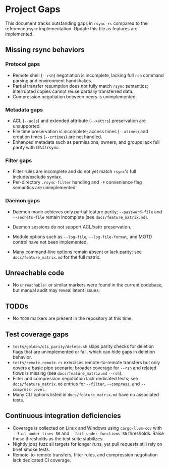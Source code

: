 # Project Gaps

This document tracks outstanding gaps in `rsync-rs` compared to the reference `rsync` implementation. Update this file as features are implemented.

## Missing rsync behaviors

### Protocol gaps
- Remote shell (`--rsh`) negotiation is incomplete, lacking full `rsh` command parsing and environment handshakes.
- Partial transfer resumption does not fully match `rsync` semantics; interrupted copies cannot reuse partially transferred data.
- Compression negotiation between peers is unimplemented.

### Metadata gaps
- ACL (`--acls`) and extended attribute (`--xattrs`) preservation are unsupported.
- File time preservation is incomplete; access times (`--atimes`) and creation times (`--crtimes`) are not handled.
- Enhanced metadata such as permissions, owners, and groups lack full parity with GNU rsync.

### Filter gaps
- Filter rules are incomplete and do not yet match `rsync`'s full include/exclude syntax.
- Per-directory `.rsync-filter` handling and `-F` convenience flag semantics are unimplemented.

### Daemon gaps
- Daemon mode achieves only partial feature parity; `--password-file` and `--secrets-file` remain incomplete (see `docs/feature_matrix.md`).
- Daemon sessions do not support ACL/xattr preservation.
- Module options such as `--log-file`, `--log-file-format`, and MOTD control have not been implemented.

- Many command-line options remain absent or lack parity; see `docs/feature_matrix.md` for the full matrix.

## Unreachable code
- No `unreachable!` or similar markers were found in the current codebase, but manual audit may reveal latent issues.

## TODOs
- No `TODO` markers are present in the repository at this time.

## Test coverage gaps
- `tests/golden/cli_parity/delete.sh` skips parity checks for deletion flags that are unimplemented or fail, which can hide gaps in deletion behavior.
- `tests/remote_remote.rs` exercises remote-to-remote transfers but only covers a basic pipe scenario; broader coverage for `--rsh` and related flows is missing (see `docs/feature_matrix.md` `--rsh`).
- Filter and compression negotiation lack dedicated tests; see `docs/feature_matrix.md` entries for `--filter`, `--compress`, and `--compress-level`.
- Many CLI options listed in `docs/feature_matrix.md` have no associated tests.

## Continuous integration deficiencies
- Coverage is collected on Linux and Windows using `cargo-llvm-cov` with `--fail-under-lines 80` and `--fail-under-functions 80` thresholds.
  Raise these thresholds as the test suite stabilizes.
- Nightly jobs fuzz all targets for longer runs, yet pull requests still rely on brief smoke tests.
- Remote-to-remote transfers, filter rules, and compression negotiation lack dedicated CI coverage.
